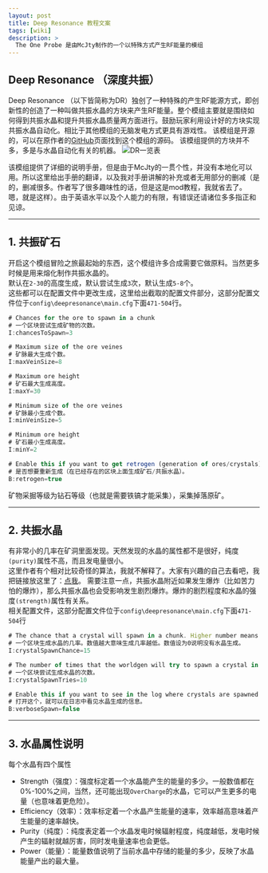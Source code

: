 ```yaml
---
layout: post
title: Deep Resonance 教程文案
tags: [wiki]
description: >
  The One Probe 是由McJty制作的一个以特殊方式产生RF能量的模组
---
```


## Deep Resonance （深度共振）
Deep Resonance （以下皆简称为DR）独创了一种特殊的产生RF能源方式，即创新性的创造了一种叫做共振水晶的方块来产生RF能量。整个模组主要就是围绕如何得到共振水晶和提升共振水晶质量两方面进行。鼓励玩家利用设计好的方块实现共振水晶自动化。相比于其他模组的无脑发电方式更具有游戏性。 
该模组是开源的，可以在原作者的[GitHub](https://github.com/McJty/DeepResonance)页面找到这个模组的源码。 
该模组提供的方块并不多，多是与水晶自动化有关的机器。
![DR一览表](https://github.com/TartaricAcid/tartaricacid.github.io/blob/master/public/img/DeepResonance/001.PNG?raw=true)

该模组提供了详细的说明手册，但是由于McJty的一贯个性，并没有本地化可以用。所以这里给出手册的翻译，以及我对手册讲解的补充或者无用部分的删减（是的，删减很多。作者写了很多趣味性的话，但是这是mod教程，我就省去了。嗯，就是这样）。由于英语水平以及个人能力的有限，有错误还请诸位多多指正和见谅。

---

## 1. 共振矿石
开启这个模组冒险之旅最起始的东西，这个模组许多合成需要它做原料。当然更多时候是用来熔化制作共振水晶的。  
默认在`2-30`的高度生成，默认尝试生成`3`次，默认生成`5-8`个。  
这些都可以在配置文件中更改生成，这里给出截取的配置文件部分，这部分配置文件位于`config\deepresonance\main.cfg`下面`471-504`行。

```javascript
# Chances for the ore to spawn in a chunk
# 一个区块尝试生成矿物的次数。
I:chancesToSpawn=3

# Maximum size of the ore veines
# 矿脉最大生成个数。
I:maxVeinSize=8

# Maximum ore height
# 矿石最大生成高度。
I:maxY=30

# Minimum size of the ore veines
# 矿脉最小生成个数。
I:minVeinSize=5

# Minimum ore height
# 矿石最小生成高度。
I:minY=2

# Enable this if you want to get retrogen (generation of ores/crystals) for already existing chunks
# 是否想要重新生成（在已经存在的区块上面生成矿石/共振水晶）。
B:retrogen=true

```
矿物采掘等级为钻石等级（也就是需要铁镐才能采集），采集掉落原矿。

---

## 2. 共振水晶
有非常小的几率在矿洞里面发现。天然发现的水晶的属性都不是很好，纯度`(purity)`属性不高，而且发电量很小。  
这里作者有个相对比较奇怪的算法，我就不解释了。大家有兴趣的自己去看吧，我把链接放这里了：[点我](https://github.com/McJty/DeepResonance/blob/master/src/main/java/mcjty/deepresonance/worldgen/DeepWorldGenerator.java)。
需要注意一点，共振水晶附近如果发生爆炸（比如苦力怕的爆炸），那么共振水晶也会受影响发生剧烈爆炸。爆炸的剧烈程度和水晶的强度`(strength)`属性有关系。  
相关配置文件，这部分配置文件位于`config\deepresonance\main.cfg`下面`471-504`行

```javascript
# The chance that a crystal will spawn in a chunk. Higher number means less chance. 0 means no crystal will ever spawn.
# 一个区块生成水晶的几率。数值越大意味生成几率越低。数值设为0说明没有水晶生成。
I:crystalSpawnChance=15

# The number of times that the worldgen will try to spawn a crystal in a chunk before it fails.
# 一个区块尝试生成水晶的次数。
I:crystalSpawnTries=10

# Enable this if you want to see in the log where crystals are spawned
# 打开这个，就可以在日志中看见水晶生成的信息。
B:verboseSpawn=false
```

---

## 3. 水晶属性说明
每个水晶有四个属性

* Strength（强度）：强度标定着一个水晶能产生的能量的多少。一般数值都在0%-100%之间，当然，还可能出现`OverCharge`的水晶，它可以产生更多的电量（也意味着更危险）。
* Efficiency（效率）：效率标定着一个水晶产生能量的速率，效率越高意味着产生能量的速率越快。
* Purity（纯度）：纯度表定着一个水晶发电时候辐射程度，纯度越低，发电时候产生的辐射就越厉害，同时发电量速率也会更低。
* Power（能量）：能量数值说明了当前水晶中存储的能量的多少，反映了水晶能量产出的最大量。
